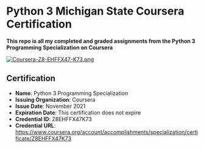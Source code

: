 # Python 3 Michigan State Coursera Certification

**This repo is all my completed and graded assignments from the Python 3 Programming Specialization on Coursera**

[![Coursera-Z8-EHFFX47-K73.png](https://i.postimg.cc/cCMjK3XP/Coursera-Z8-EHFFX47-K73.png)](https://postimg.cc/n9rTgX81)

## Certification

- **Name**: Python 3 Programming Specialization
- **Issuing Organization**: Coursera
- **Issue Date**: November 2021
- **Expiration Date**: This certification does not expire
- **Credential ID**: Z8EHFFX47K73
- **Credential URL**: <https://www.coursera.org/account/accomplishments/specialization/certificate/Z8EHFFX47K73>
